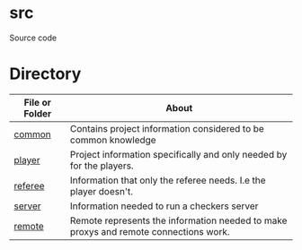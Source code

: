 # src

Source code

# Directory
| File or Folder | About |
| ---            | ---   |
| [common](./common/README.md) | Contains project information considered to be common knowledge |
| [player](./player/README.md) | Project information specifically and only needed by for the players. |
| [referee](./referee/README.md) | Information that only the referee needs. I.e the player doesn't. |
| [server](./server/README.md) | Information needed to run a checkers server |
| [remote](./remote/README.md) | Remote represents the information needed to make proxys and remote connections work. |

